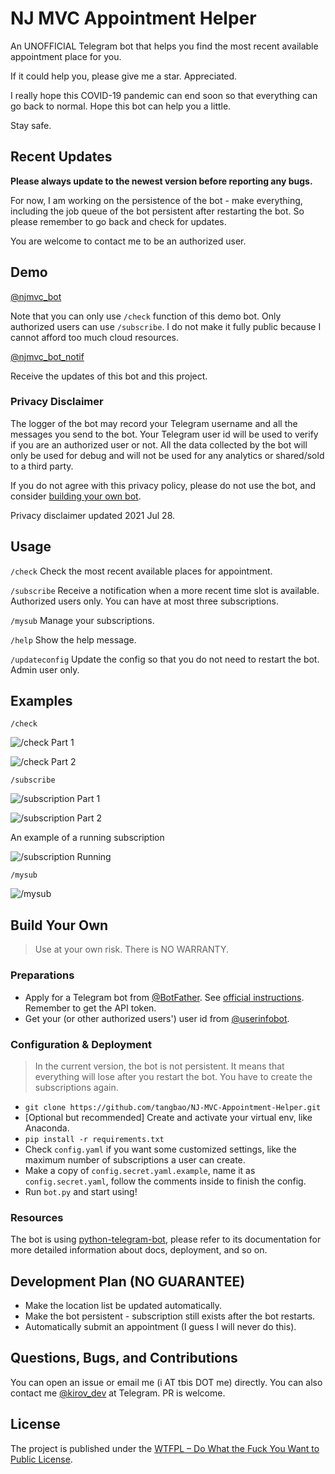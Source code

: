 # NJ MVC Appointment Helper

An UNOFFICIAL Telegram bot that helps you find the most recent available appointment place for you.

If it could help you, please give me a star. Appreciated.

I really hope this COVID-19 pandemic can end soon so that everything can go back to normal. Hope this bot can help you 
a little.

Stay safe.

## Recent Updates

**Please always update to the newest version before reporting any bugs.**

For now, I am working on the persistence of the bot - make everything, including the job queue of the bot persistent 
after restarting the bot. So please remember to go back and check for updates.

You are welcome to contact me to be an authorized user.

## Demo

[@njmvc_bot](https://t.me/njmvc_bot)

Note that you can only use `/check` function of this demo bot. Only authorized users can use `/subscribe`. I do not make
it fully public because I cannot afford too much cloud resources.

[@njmvc_bot_notif](https://t.me/njmvc_bot_notif)

Receive the updates of this bot and this project.

### **Privacy Disclaimer**

The logger of the bot may record your Telegram username and all the messages you send to the bot. Your Telegram user 
id will be used to verify if you are an authorized user or not. All the data collected by the bot will only be used for 
debug and will not be used for any analytics or shared/sold to a third party.

If you do not agree with this privacy policy, please do not use the bot, and consider 
[building your own bot](#build-your-own).

Privacy disclaimer updated 2021 Jul 28.

## Usage

`/check` Check the most recent available places for appointment.

`/subscribe` Receive a notification when a more recent time slot is available. Authorized users only. 
You can have at most three subscriptions.

`/mysub` Manage your subscriptions.

`/help` Show the help message.

`/updateconfig` Update the config so that you do not need to restart the bot. Admin user only.

## Examples

`/check`

![/check Part 1](/media/check1.png)

![/check Part 2](/media/check2.png)

`/subscribe`

![/subscription Part 1](/media/sub1.png)

![/subscription Part 2](/media/sub2.png)

An example of a running subscription

![/subscription Running](/media/active_sub.png)

`/mysub`

![/mysub](/media/mysub.png)

## Build Your Own

> Use at your own risk. There is NO WARRANTY.

### Preparations

- Apply for a Telegram bot from [@BotFather](https://t.me/botfather). 
  See [official instructions](https://core.telegram.org/bots/#6-botfather). 
  Remember to get the API token.
- Get your (or other authorized users') user id from [@userinfobot](https://t.me/userinfobot).

### Configuration & Deployment

> In the current version, the bot is not persistent. It means that everything will lose after you restart the bot. You 
> have to create the subscriptions again.

- `git clone https://github.com/tangbao/NJ-MVC-Appointment-Helper.git`
- [Optional but recommended] Create and activate your virtual env, like Anaconda.
- `pip install -r requirements.txt`
- Check `config.yaml` if you want some customized settings, like the maximum number of subscriptions a user can create.
- Make a copy of `config.secret.yaml.example`, name it as `config.secret.yaml`, follow the comments inside 
  to finish the config.
- Run `bot.py` and start using!

### Resources

The bot is using [python-telegram-bot](https://github.com/python-telegram-bot/python-telegram-bot), please refer to its 
documentation for more detailed information about docs, deployment, and so on.

## Development Plan (NO GUARANTEE)
- Make the location list be updated automatically.
- Make the bot persistent - subscription still exists after the bot restarts.
- Automatically submit an appointment (I guess I will never do this).

## Questions, Bugs, and Contributions

You can open an issue or email me (i AT tbis DOT me) directly. You can also contact me 
[@kirov_dev](https://t.me/kirov_dev) at Telegram. PR is welcome.

## License

The project is published under the [WTFPL – Do What the Fuck You Want to Public License](http://www.wtfpl.net/).
